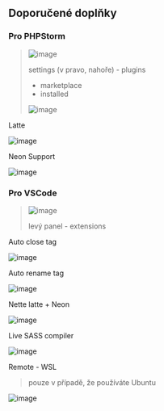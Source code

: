 ## Doporučené doplňky

### Pro PHPStorm

> ![image](https://user-images.githubusercontent.com/91970419/191775830-d50dc92e-feb1-4f9e-943a-03f2f9cbeb27.png)
> 
> settings (v pravo, nahoře) - plugins
> - marketplace
> - installed
> 
> ![image](https://user-images.githubusercontent.com/91970419/191776093-61ce4a55-829e-4261-aae3-7deb98fbe064.png)

Latte

![image](https://user-images.githubusercontent.com/91970419/191776184-355068c1-da01-45b7-8832-2dc4b6d76a18.png)

Neon Support

![image](https://user-images.githubusercontent.com/91970419/191776247-2bf5cd99-ec6e-4fbe-aac3-f3ebf2fa3817.png)

### Pro VSCode

> ![image](https://user-images.githubusercontent.com/91970419/191776423-7ee1a279-77b3-4d27-a935-d0a9be24fd87.png)
>
> levý panel - extensions

Auto close tag

![image](https://user-images.githubusercontent.com/91970419/191776584-dcd054d0-b87f-490b-98a1-2e0ad1033ea5.png)

Auto rename tag

![image](https://user-images.githubusercontent.com/91970419/191776671-36c9f7a6-a08f-4b51-b251-370fe212db85.png)

Nette latte + Neon

![image](https://user-images.githubusercontent.com/91970419/191776779-7a56963d-abe3-4f8d-9c7f-c3f89db47e03.png)

Live SASS compiler

![image](https://user-images.githubusercontent.com/91970419/191776913-e1d1968b-f5b6-4480-bdd2-ee18ce0cbd44.png)

Remote - WSL
> pouze v případě, že používáte Ubuntu

![image](https://user-images.githubusercontent.com/91970419/191777031-1e8ed23d-1a19-47ca-a2a4-00fc7f6e80a0.png)

